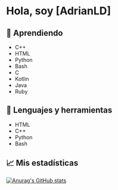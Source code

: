 # Hola, soy [AdrianLD]

## 📖 Aprendiendo
- C++
- HTML
- Python
- Bash
- C
- Kotlin
- Java
- Ruby

## 🧰 Lenguajes y herramientas
- HTML
- C++
- Python
- Bash

## 📈 Mis estadísticas
[![Anurag's GitHub stats](https://github-readme-stats.vercel.app/api?AdrianLD=anuraghazra)](https://github.com/anuraghazra/github-readme-stats)
